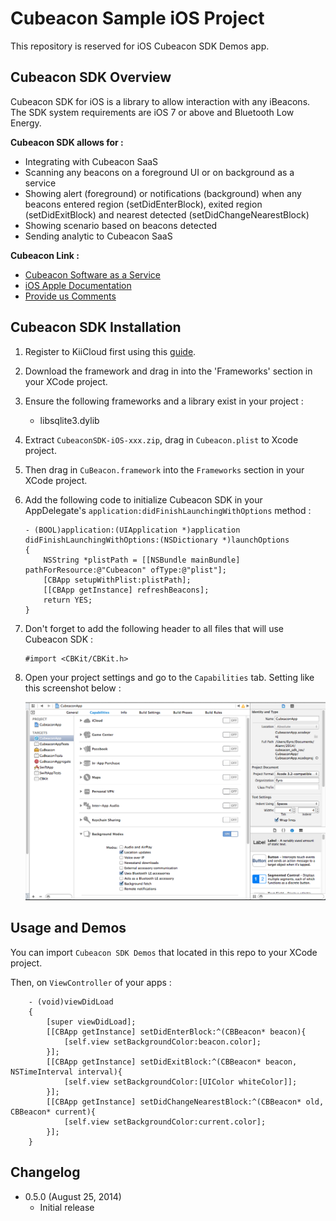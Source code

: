 # Cubeacon Sample iOS Project #

This repository is reserved for iOS Cubeacon SDK Demos app.

## Cubeacon SDK Overview ##
Cubeacon SDK for iOS is a library to allow interaction with any iBeacons. The SDK system requirements are iOS 7 or above and Bluetooth Low Energy. 

**Cubeacon SDK allows for :**

  - Integrating with Cubeacon SaaS
  - Scanning any beacons on a foreground UI or on background as a service
  - Showing alert (foreground) or notifications (background) when any beacons entered region (setDidEnterBlock), exited region (setDidExitBlock) and nearest detected (setDidChangeNearestBlock)
  - Showing scenario based on beacons detected
  - Sending analytic to Cubeacon SaaS

**Cubeacon Link :**
 - [Cubeacon Software as a Service][CubeaconSaaS]
 - [iOS Apple Documentation][AppleDoc]
 - [Provide us Comments][Issue]

## Cubeacon SDK Installation ##
1. Register to KiiCloud first using this [guide][KiiCloud].
2. Download the framework and drag in into the 'Frameworks' section in your XCode project.
3. Ensure the following frameworks and a library exist in your project :
   - libsqlite3.dylib
4. Extract `CubeaconSDK-iOS-xxx.zip`, drag in `Cubeacon.plist` to Xcode project.
5. Then drag in `CuBeacon.framework` into the `Frameworks` section in your XCode project.
6. Add the following code to initialize Cubeacon SDK in your AppDelegate's `application:didFinishLaunchingWithOptions` method :

    ```ios
    - (BOOL)application:(UIApplication *)application didFinishLaunchingWithOptions:(NSDictionary *)launchOptions
    {
        NSString *plistPath = [[NSBundle mainBundle] pathForResource:@"Cubeacon" ofType:@"plist"];
        [CBApp setupWithPlist:plistPath];
        [[CBApp getInstance] refreshBeacons];
        return YES;
    }
    ```
7. Don't forget to add the following header to all files that will use Cubeacon SDK :

    ```ios
    #import <CBKit/CBKit.h>
    ```
8. Open your project settings and go to the `Capabilities` tab. Setting like this screenshot below :

    ![Add Capabilities](./capabilities.png)

## Usage and Demos ##
You can import `Cubeacon SDK Demos` that located in this repo to your XCode project. 

Then, on `ViewController` of your apps :
```ios
    - (void)viewDidLoad
    {
        [super viewDidLoad];
        [[CBApp getInstance] setDidEnterBlock:^(CBBeacon* beacon){
            [self.view setBackgroundColor:beacon.color];
        }];
        [[CBApp getInstance] setDidExitBlock:^(CBBeacon* beacon, NSTimeInterval interval){
            [self.view setBackgroundColor:[UIColor whiteColor]];
        }];
        [[CBApp getInstance] setDidChangeNearestBlock:^(CBBeacon* old, CBBeacon* current){
            [self.view setBackgroundColor:current.color];
        }];
    }
```

## Changelog ##
* 0.5.0 (August 25, 2014)
  - Initial release

[CubeaconSaaS]:http://developer.cubeacon.com
[AppleDoc]:http://docs.cubeacon.com/sdk/ios/references/index.html
[Issue]:https://github.com/cubeacon/ios-cubeacon-sample/issues
[KiiCloud]:http://docs.cubeacon.com/saas/signup-kii/